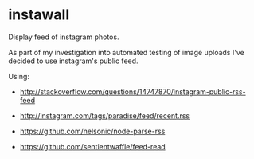 instawall
=========

Display feed of instagram photos.

As part of my investigation into automated testing of image uploads
I've decided to use instagram's public feed.

Using:

- http://stackoverflow.com/questions/14747870/instagram-public-rss-feed
- http://instagram.com/tags/paradise/feed/recent.rss

- https://github.com/nelsonic/node-parse-rss
- https://github.com/sentientwaffle/feed-read
